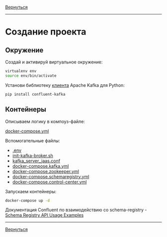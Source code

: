[Вернуться][main]

---

# Создание проекта

## Окружение

Создай и активируй виртуальное окружение:

```sh
virtualenv env
source env/bin/activate
```

Установи библиотеку [клиента][python kafka-client] Apache Kafka для Python:

```
pip install confluent-kafka
```

## Контейнеры

Описываем логику в компоуз-файле:

[docker-compose.yml](../../docker-compose.yml)

Вспомогательные файлы:

- [.env](../../.env)
- [init-kafka-broker.sh](../../docker/kafka/init-kafka-broker.sh)
- [kafka_server_jaas.conf](../../docker/kafka/kafka_server_jaas.conf)
- [docker-compose.kafka.yml](../../docker/kafka/docker-compose.kafka.yml)
- [docker-compose.zookeeper.yml](../../docker/zookeeper/docker-compose.zookeeper.yml)
- [docker-compose.schemaregistry.yml](../../docker/schemaregistry/docker-compose.schemaregistry.yml)
- [docker-compose.control-center.yml](../../docker/control-center/docker-compose.control-center.yml)

Запускаем контейнеры:

```bash
docker-compose up -d
```

Документация Confluent по взаимодействию со
schema-registry - [Schema Registry API Usage Examples](https://docs.confluent.io/platform/current/schema-registry/develop/using.html)


---

[Вернуться][main]


[main]: ../../README.md "содержание"

[python kafka-client]: https://docs.confluent.io/kafka-clients/python/current/overview.html "python kafka-client"
